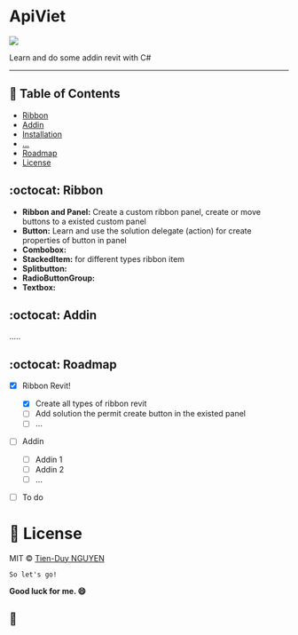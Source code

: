 # **ApiViet**
<p align="left">
  <img src="https://img.shields.io/badge/apiviet-TienDuy-green" />
</p>
Learn and do some addin revit with C#

---

## 📄 Table of Contents
- [Ribbon](#ribbon)
- [Addin](#addin)
- [Installation](#installation)
- [...](#...)
- [Roadmap](#roadmap)
- [License](#license)


<a name="ribbon"></a>
## :octocat: Ribbon
- **Ribbon and Panel:** Create a custom ribbon panel, create or move buttons to a existed custom panel
- **Button:** Learn and use the solution delegate (action) for create properties of button in panel 
- **Combobox:**
- **StackedItem:** for different types ribbon item
- **Splitbutton:**
- **RadioButtonGroup:** 
- **Textbox:**



<a name="addin"></a>
## :octocat: Addin
.....




<a name="roadmap"></a>
## :octocat: Roadmap

- [x] Ribbon Revit!
  - [x] Create all types of ribbon revit
  - [ ] Add solution the permit create button in the existed panel 
  - [ ] ...
- [ ] Addin
  - [ ] Addin 1
  - [ ] Addin 2
  - [ ] ...
- [ ] To do



<a name="license"></a>
# 📃 License

MIT © [Tien-Duy NGUYEN](https://github.com/TienDuyNGUYEN)


```So let's go!``` 

**Good luck for me. 😄**

:baby_chick:
---
